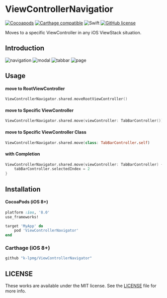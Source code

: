# ViewControllerNavigatior
[![Cocoapods](https://img.shields.io/cocoapods/v/ViewControllerNavigator.svg?style=flat)](https://cocoapods.org/pods/ViewControllerNavigator)
[![Carthage compatible](https://img.shields.io/badge/Carthage-compatible-4BC51D.svg?style=flat)](https://github.com/Carthage/Carthage)
![Swift](https://img.shields.io/badge/Swift-4.1-orange.svg)
[![GitHub license](https://img.shields.io/badge/license-MIT-lightgrey.svg?style=flat)](https://raw.githubusercontent.com/k-lpmg/ViewControllerNavigator/master/LICENSE)

Moves to a specific ViewController in any iOS ViewStack situation.

## Introduction
![navigation](https://user-images.githubusercontent.com/15151687/44308660-d96dce80-a3f4-11e8-9483-29642be29c68.gif)
![modal](https://user-images.githubusercontent.com/15151687/44308670-faceba80-a3f4-11e8-8acf-3f36cedf0768.gif)
![tabbar](https://user-images.githubusercontent.com/15151687/44308676-09b56d00-a3f5-11e8-8c04-ff62efd864ad.gif)
![page](https://user-images.githubusercontent.com/15151687/44308686-19cd4c80-a3f5-11e8-92e2-5b01fc9d2ea1.gif)

## Usage

#### move to RootViewController
```swift
ViewControllerNavigator.shared.moveRootViewController()
```

#### move to Specific ViewController
```swift
ViewControllerNavigator.shared.move(viewController: TabBarController())
```

#### move to Specific ViewController Class
```swift
ViewControllerNavigator.shared.move(class: TabBarController.self)
```

#### with Completion
```swift
ViewControllerNavigator.shared.move(viewController: TabBarController) { (tabBarController) in
    tabBarController.selectedIndex = 2
}
```

## Installation

#### CocoaPods (iOS 8+)

```ruby
platform :ios, '8.0'
use_frameworks!

target 'MyApp' do
    pod 'ViewControllerNavigator'
end
```

### Carthage (iOS 8+)

```ruby
github "k-lpmg/ViewControllerNavigator"
```


## LICENSE

These works are available under the MIT license. See the [LICENSE][license] file
for more info.

[license]: LICENSE
